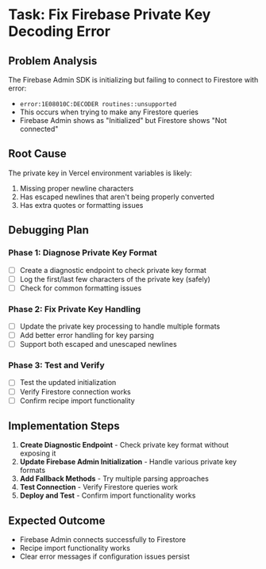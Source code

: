 # Task: Fix Firebase Private Key Decoding Error

## Problem Analysis
The Firebase Admin SDK is initializing but failing to connect to Firestore with error:
- `error:1E08010C:DECODER routines::unsupported`
- This occurs when trying to make any Firestore queries
- Firebase Admin shows as "Initialized" but Firestore shows "Not connected"

## Root Cause
The private key in Vercel environment variables is likely:
1. Missing proper newline characters
2. Has escaped newlines that aren't being properly converted
3. Has extra quotes or formatting issues

## Debugging Plan

### Phase 1: Diagnose Private Key Format
- [ ] Create a diagnostic endpoint to check private key format
- [ ] Log the first/last few characters of the private key (safely)
- [ ] Check for common formatting issues

### Phase 2: Fix Private Key Handling
- [ ] Update the private key processing to handle multiple formats
- [ ] Add better error handling for key parsing
- [ ] Support both escaped and unescaped newlines

### Phase 3: Test and Verify
- [ ] Test the updated initialization
- [ ] Verify Firestore connection works
- [ ] Confirm recipe import functionality

## Implementation Steps

1. **Create Diagnostic Endpoint** - Check private key format without exposing it
2. **Update Firebase Admin Initialization** - Handle various private key formats
3. **Add Fallback Methods** - Try multiple parsing approaches
4. **Test Connection** - Verify Firestore queries work
5. **Deploy and Test** - Confirm import functionality works

## Expected Outcome
- Firebase Admin connects successfully to Firestore
- Recipe import functionality works
- Clear error messages if configuration issues persist